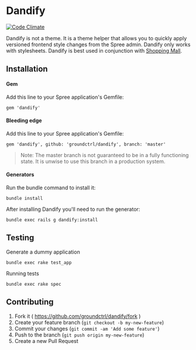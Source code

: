 # Dandify

[![Code Climate](https://codeclimate.com/github/groundctrl/dandify.png)](https://codeclimate.com/github/groundctrl/dandify)

Dandify is not a theme. It is a theme helper that allows you to quickly apply versioned frontend style changes from the Spree admin. Dandify only works with stylesheets. Dandify is best used in conjunction with [Shopping Mall](https://github.com/groundctrl/shopping_mall).


## Installation

#### Gem

Add this line to your Spree application's Gemfile:

    gem 'dandify'

#### Bleeding edge

Add this line to your Spree application's Gemfile:

    gem 'dandify', github: 'groundctrl/dandify', branch: 'master'

> Note: The master branch is not guaranteed to be in a fully functioning state. It is unwise to use this branch in a production system.

#### Generators

Run the bundle command to install it:

    bundle install

After installing Dandify you'll need to run the generator:

    bundle exec rails g dandify:install


## Testing

Generate a dummy application

    bundle exec rake test_app

Running tests

    bundle exec rake spec


## Contributing

1. Fork it ( https://github.com/groundctrl/dandify/fork )
2. Create your feature branch (`git checkout -b my-new-feature`)
3. Commit your changes (`git commit -am 'Add some feature'`)
4. Push to the branch (`git push origin my-new-feature`)
5. Create a new Pull Request
